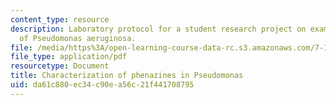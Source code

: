```yaml
---
content_type: resource
description: Laboratory protocol for a student research project on examining the biology
  of Pseudomonas aeruginosa.
file: /media/https%3A/open-learning-course-data-rc.s3.amazonaws.com/7-13-experimental-microbial-genetics-fall-2008/da61c880ec34c90ea56c21f441708795_MIT7_13f08_lab06_Protocol_Characterization.pdf
file_type: application/pdf
resourcetype: Document
title: Characterization of phenazines in Pseudomonas
uid: da61c880-ec34-c90e-a56c-21f441708795
---
```

